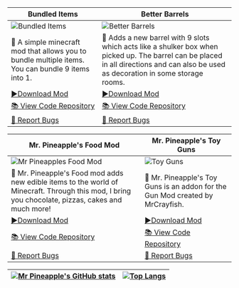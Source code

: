| Bundled Items | Better Barrels |
|-----------|-----------|
| ![Bundled Items](https://i.imgur.com/nKRkIA6.png) | ![Better Barrels](https://i.imgur.com/QcxhCcl.png) |
| 📖 A simple minecraft mod that allows you to bundle multiple items. You can bundle 9 items into 1. | 📖 Adds a new barrel with 9 slots which acts like a shulker box when picked up. The barrel can be placed in all directions and can also be used as decoration in some storage rooms. |
| [▶️Download Mod](https://www.curseforge.com/minecraft/mc-mods/bundled-items) | [▶️Download Mod](https://www.curseforge.com/minecraft/mc-mods/better-barrels) |
| [📚 View Code Repository](https://github.com/Mr-Pineapple/Bundled-Items-Fabric) | [📚 View Code Repository](https://github.com/Mr-Pineapple/BetterBarrels) |
| [🐞 Report Bugs](https://github.com/Mr-Pineapple/Bundled-Items-Fabric/issues) | [🐞 Report Bugs](https://github.com/Mr-Pineapple/BetterBarrels/issues) |

| Mr. Pineapple's Food Mod | Mr. Pineapple's Toy Guns |
|-----------|-----------|
| ![Mr Pineapples Food Mod](https://i.imgur.com/HF6CpeV.png) | ![Toy Guns](https://i.imgur.com/jGUjiBR.gif) |
| 📖 Mr. Pineapple's Food mod adds new edible items to the world of Minecraft. Through this mod, I bring you chocolate, pizzas, cakes and much more! | 📖 Mr. Pineapple's Toy Guns is an addon for the Gun Mod created by MrCrayfish. |
| [▶️Download Mod](https://www.curseforge.com/minecraft/mc-mods/mr-pineapples-food-mod) | [▶️Download Mod](https://www.curseforge.com/minecraft/mc-mods/mr-pineapples-toy-guns) |
| [📚 View Code Repository](https://github.com/Mr-Pineapple/MrPineapplesFoodMod-Fabric) | [📚 View Code Repository](https://github.com/Mr-Pineapple/MrPineapplesToyGuns) |
| [🐞 Report Bugs](https://github.com/Mr-Pineapple/MrPineapplesFoodMod-Fabric/issues) | [🐞 Report Bugs](https://github.com/Mr-Pineapple/MrPineapplesToyGuns/issues) |


| [![Mr Pineapple's GitHub stats](https://github-readme-stats.vercel.app/api?username=Mr-Pineapple&theme=tokyonight&hide=stars)](https://github.com/anuraghazra/github-readme-stats) | [![Top Langs](https://github-readme-stats.vercel.app/api/top-langs/?username=Mr-Pineapple&theme=tokyonight&layout=compact)](https://github.com/anuraghazra/github-readme-stats) |
|:-----------:|:-----------:|
